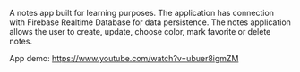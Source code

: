 A notes app built for learning purposes.
The application has connection with Firebase Realtime Database for data persistence. 
The notes application allows the user to create, update, choose color, mark favorite or delete notes.

App demo: [https://www.youtube.com/watch?v=ubuer8igmZM ](https://youtu.be/ubuer8igmZM)
